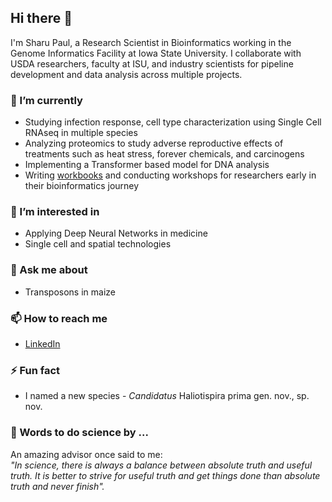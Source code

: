 ## Hi there 👋

I'm Sharu Paul, a Research Scientist in Bioinformatics working in the Genome Informatics Facility at Iowa State University. I collaborate with USDA researchers, faculty at ISU, and industry scientists for pipeline development and data analysis across multiple projects.

### 🔭 I’m currently
* Studying infection response, cell type characterization using Single Cell RNAseq in multiple species
* Analyzing proteomics to study adverse reproductive effects of treatments such as heat stress, forever chemicals, and carcinogens
* Implementing a Transformer based model for DNA analysis
* Writing <a href="https://bioinformaticsworkbook.org/" target="_blank">workbooks</a> and conducting workshops for researchers early in their bioinformatics journey

### 🌱 I’m interested in
* Applying Deep Neural Networks in medicine
* Single cell and spatial technologies

### 💬 Ask me about
* Transposons in maize

### 📫 How to reach me
* <a href="https://www.linkedin.com/in/sharupaul/" target="_blank">LinkedIn</a>

### ⚡ Fun fact
* I named a new species - *Candidatus* Haliotispira prima gen. nov., sp. nov.

### 🧬 Words to do science by ...
An amazing advisor once said to me: \
*"In science, there is always a balance between absolute truth and useful truth. It is better to strive for useful truth and get things done than absolute truth and never finish".*
